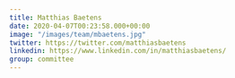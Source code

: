 ```yaml
---
title: Matthias Baetens
date: 2020-04-07T00:23:58.000+00:00
image: "/images/team/mbaetens.jpg"
twitter: https://twitter.com/matthiasbaetens
linkedin: https://www.linkedin.com/in/matthiasbaetens/
group: committee
---
```

